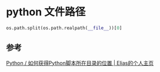 # python 文件路径

```python
os.path.split(os.path.realpath(__file__))[0]
```

## 参考
[Python / 如何获得Python脚本所在目录的位置 | Elias的个人主页](http://www.elias.cn/Python/GetPythonPath?from=Develop.GetPythonPath)